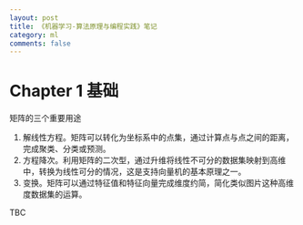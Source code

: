 ```yaml
---
layout: post
title: 《机器学习-算法原理与编程实践》笔记
category: ml
comments: false
---
```


# Chapter 1 基础

矩阵的三个重要用途

1. 解线性方程。矩阵可以转化为坐标系中的点集，通过计算点与点之间的距离，完成聚类、分类或预测。
2. 方程降次。利用矩阵的二次型，通过升维将线性不可分的数据集映射到高维中，转换为线性可分的情况，这是支持向量机的基本原理之一。
3. 变换。矩阵可以通过特征值和特征向量完成维度约简，简化类似图片这种高维度数据集的运算。

TBC
